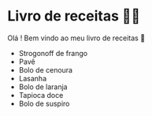# Livro de receitas :man_cook:



Olá ! Bem vindo ao meu livro de receitas  :wave:

- Strogonoff de frango
- Pavê
- Bolo de cenoura
- Lasanha
- Bolo de laranja
- Tapioca doce
- Bolo de suspiro 
